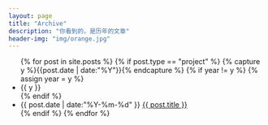 ```yaml
---
layout: page
title: "Archive"
description: "你看到的，是历年的文章"
header-img: "img/orange.jpg"
---
```



<ul class="listing">
{% for post in site.posts %}
{% if post.type == "project" %}
  {% capture y %}{{post.date | date:"%Y"}}{% endcapture %}
  {% if year != y %}
    {% assign year = y %}
    <li class="listing-seperator">{{ y }}</li>
  {% endif %}
  <li class="listing-item">
    <time datetime="{{ post.date | date:"%Y-%m-%d" }}">{{ post.date | date:"%Y-%m-%d" }}</time>
    <a href="{{ post.url }}" title="{{ post.title }}">{{ post.title }}</a>
  </li>
{% endif %}
{% endfor %}
</ul>